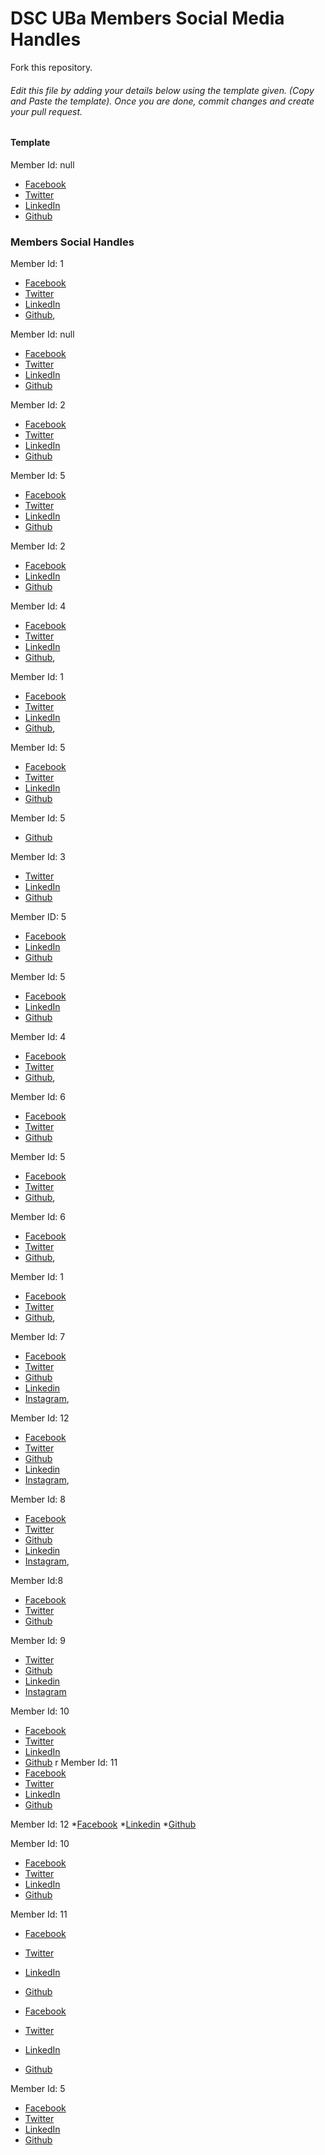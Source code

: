 # DSC UBa Members Social Media Handles

Fork this repository.

###### Edit this file by adding your details below using the template given. (Copy and Paste the template). Once you are done, commit changes and create your pull request.

#### Template
Member Id: null
* [Facebook](link-to-your-facebook)
* [Twitter](link-to-your-twitter)
* [LinkedIn](link-to-your-linkedin)
* [Github](link-to-your-github)


### Members Social Handles
Member Id: 1
* [Facebook](https://web.facebook.com/idadel.meh.7)
* [Twitter](https://twitter.com/meh_ida)
* [LinkedIn](https://www.linkedin.com/in/meh-mbeh-ida-delphine-a40b21177/)
* [Github](https://github.com/Idadelveloper),


Member Id: null
* [Facebook](https://web.facebook.com/hawawou.tchapchet)
* [Twitter](https://twitter.com/hawaou_t)
* [LinkedIn](https://www.linkedin.cn/in/hawawou-oumarou-2b1b831b4/)
* [Github](https://github.com/Hawawou)


Member Id: 2
* [Facebook](https://web.facebook.com/Stefania.Nkwatoh)
* [Twitter](https://twitter.com/smboyi)
* [LinkedIn](https://www.linkedin.com/in/stephanie-nkwatoh-55b008173)
* [Github](https://github.com/steph237)

Member Id: 5
* [Facebook](https//web.Facebook.com/nyong.godwill/)
* [Twitter](https//twitter.com/godwill_nyong)
* [LinkedIn](https://http://linkedin.com/in/nyong-godwill-6906bb1b5)
* [Github](https://github.com/godsakani)


Member Id: 2
* [Facebook](https://www.facebook.com/alouzeh.brandon)
* [LinkedIn](http://linkedin.com/in/alouzeh-mahbuh-a963811ab)
* [Github](http://gitup.com/bernandez)


Member Id: 4
* [Facebook](https://www.facebook.com/tadonke.venus)
* [Twitter](https://twitter.com/venusv)
* [LinkedIn](https://www.linkedin.com/)
* [Github](https://github.com/VenusV-prog),

Member Id: 1
* [Facebook](https://web.facebook.com/mbah.unllimited.5)
* [Twitter](https://twitter.com/mbahstephane1)
* [LinkedIn](https://https://www.linkedin.com/in/mbah-stephane-8a48841b3)
* [Github](https://github.com/mbahstephane),

Member Id: 5
* [Facebook](https://web.facebook.com/hans-ad)
* [Twitter](https://twitter.com/roomfinder237)
* [LinkedIn](https://www.linkedin.com/in/akuwiyadze-hans)
* [Github](https://github.com/hansel02)


Member Id: 5
* [Github](https://github.com/nuilewis)


Member Id: 3
* [Twitter](https://twitter.com/juliana31153417)
* [LinkedIn](https://www.linkedin.com/in/juliana-eudoxie-a899561b1)
* [Github](https://github.com/juliana237)


Member ID: 5
* [Facebook](https://www.facebook.com/brian.njimukara)
* [LinkedIn](https://www.linkedin.com/in/njimukara-brian-njimukara-76a327186)
* [Github](https://github.com/Njimukara)


Member Id: 5
* [Facebook](https://www.facebook.com/anne.fonyuy.nana)
* [LinkedIn](https://www.linkedin.com/in/lukong-anne-machinda-berinyuy-a14a831b8)
* [Github](https://github.com/Lukong123)


Member Id: 4
* [Facebook](https://web.facebook.com/ngumih.fien)
* [Twitter](https://twitter.com/f__ien)
* [Github](https://github.com/fienne),

Member Id: 6
* [Facebook](https://free.facebook.com/tanju.brunostar)
* [Twitter](https://mobile.twitter.com/TBStar7)
* [Github](https://github.com/Brunostar)

Member Id: 5
* [Facebook](https://www.facebook.com/olivia.afungchwi/)
* [Twitter](https://twitter.com/Afungchwi2)
* [Github](https://github.com/Afungchwi/),

Member Id: 6
* [Facebook](https://m.facebook.com/Jeannoelnfon)
* [Twitter](https://twitter.com/nfonjeannoel1)
* [Github](https://github.com/nfonjeannoel),

Member Id: 1
* [Facebook](https://m.facebook.com/njong.emy)
* [Twitter](https://twitter.com/Elabrava20)
* [Github](https://github.com/Njong392),

Member Id: 7
* [Facebook](https://m.facebook.com/elroykanye2.0)
* [Twitter](https://twitter.com/elroykanye)
* [Github](https://github.com/elroykanye)
* [Linkedin](https://www.linkedin.com/in/elroy-kanye)
* [Instagram](https://www.instagram.com/elroykanye),


Member Id: 12
* [Facebook](https://m.facebook.com/yokwejuste5013)
* [Twitter](https://twitter.com/yokwejuste)
* [Github](https://github.com/yokwejuste)
* [Linkedin](https://www.linkedin.com/in/yokwejuste)
* [Instagram](https://www.instagram.com/Yokwejuste),


Member Id: 8
* [Facebook](https://m.facebook.com/afumbom.emmanuel?)
* [Twitter](https://twitter.com/Unib74622163?s=09)
* [Github](https://github.com/unib1)
* [Linkedin](https://www.linkedin.com/in/uni-b-43266a195)
* [Instagram](https://www.instagram.com/uni_bk),

Member Id:8
* [Facebook](https://web.facebook.com/profile.php?id=100049279743531)
* [Twitter](https://twitter.com/AndersonNfuh)
* [Github](https://github.com/Andy-Kin3)

Member Id: 9
* [Twitter](https://twitter.com/spyke_lionel)
* [Github](https://github.com/spykelion)
* [Linkedin](https://www.linkedin.com/in/ndi-lionel-1b68b21b3/)
* [Instagram](https://www.instagram.com/devacoder/)

Member Id: 10
* [Facebook](https://www.facebook.com/karl.junior.353/)
* [Twitter](https://twitter.com/chi_karl)
* [LinkedIn](https://www.linkedin.com/in/karl-junior-92851720b/)
* [Github](https://github.com/chikarl)
r
Member Id: 11
* [Facebook](https://www.facebook.com/profile.php?id=100071667162572/)
* [Twitter](https://mobile.twitter.com/agienpetra)
* [LinkedIn](www.linkedin.com/in/mma-petra-64a136222/)
* [Github](https://github.com/Petra-eng-hub)

Member Id: 12
*[Facebook](https://m.facebook.com/home.php)
*[Linkedin](https://www.linkedin.com/hp/)
*[Github](https://github.com/Fienne)

Member Id: 10
* [Facebook](https://www.facebook.com/lukong.anne)
* [Twitter](https://twitter.com/anne_machinda?s=09)
* [LinkedIn](https://www.linkedin.com/in/lukong-anne-machinda-berinyuy-a14a831b8)
* [Github](https://github.com/Lukong123)

Member Id: 11

* [Facebook](https://www.facebook.com/bonalais.amahnui.5)
* [Twitter](https://twitter.com/BonalaisA)
* [LinkedIn](https://www.linkedin.com/in/abongwa-bonalais-a4a34a1a9/)
* [Github](https://github.com/Burnleydev1)

* [Facebook](https://www.facebook.com/tanju.brunostar.1)
* [Twitter](https://twitter.com/TBStar7)
* [LinkedIn](https://www.linkedin.com/in/tanju-brunostar-4bb98b205//)
* [Github](https://github.com/Brunostar)

Member Id: 5
* [Facebook](https://web.facebook.com/marcel.charming)
* [Twitter](https://twitter.com/Marcel81776974)
* [LinkedIn](https://www.linkedin.com/in/marcel-ngong-bab585190)
* [Github](https://github.com/Marcel-star-crtl)


















